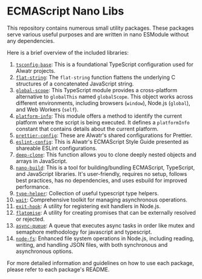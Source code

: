 # ECMAScript Nano Libs

This repository contains numerous small utility packages. These packages serve various useful purposes and are written in nano ESModule without any dependencies.

Here is a brief overview of the included libraries:

1. [`tsconfig-base`](./packages/tsconfig-base/README.md): This is a foundational TypeScript configuration used for Alwatr projects.
2. [`flat-string`](./packages/flat-string/README.md): The `flat-string` function flattens the underlying C structures of a concatenated JavaScript string.
3. [`global-scope`](./packages/global-scope/README.md): This TypeScript module provides a cross-platform alternative to `globalThis` named `globalScope`. This object works across different environments, including browsers (`window`), Node.js (`global`), and Web Workers (`self`).
4. [`platform-info`](./packages/platform-info/README.md): This module offers a method to identify the current platform where the script is being executed. It defines a `platformInfo` constant that contains details about the current platform.
5. [`prettier-config`](./packages/prettier-config/README.md): These are Alwatr's shared configurations for Prettier.
6. [`eslint-config`](./packages/eslint-config/README.md): This is Alwatr's ECMAScript Style Guide presented as shareable ESLint configurations.
7. [`deep-clone`](./packages/deep-clone/README.md): This function allows you to clone deeply nested objects and arrays in JavaScript.
8. [`nano-build`](./packages/nano-build/README.md): This is a tool for building/bundling ECMAScript, TypeScript, and JavaScript libraries. It's user-friendly, requires no setup, follows best practices, has no dependencies, and uses esbuild for improved performance.
9. [`type-helper`](./packages/type-helper/README.md): Collection of useful typescript type helpers.
10. [`wait`](./packages/wait/README.md): Comprehensive toolkit for managing asynchronous operations.
11. [`exit-hook`](./packages/exit-hook/README.md): A utility for registering exit handlers in Node.js.
12. [`flatomise`](./packages/flatomise/README.md): A utility for creating promises that can be externally resolved or rejected.
13. [`async-queue`](./packages/async-queue/README.md): A queue that executes async tasks in order like mutex and semaphore methodology for javascript and typescript.
14. [`node-fs`](./packages/node-fs/README.md): Enhanced file system operations in Node.js, including reading, writing, and handling JSON files, with both synchronous and asynchronous options.

For more detailed information and guidelines on how to use each package, please refer to each package's README.
